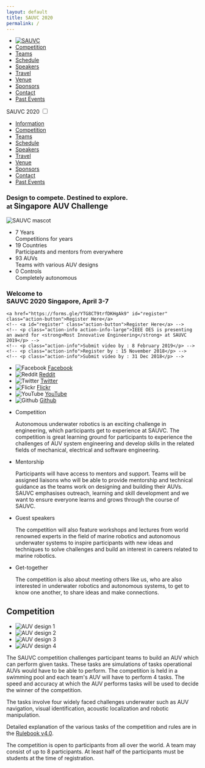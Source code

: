 ```yaml
---
layout: default
title: SAUVC 2020
permalink: /
---
```

<!--[if lte IE 9]><p class="browserupgrade">You are using an <strong>outdated</strong> browser. Please <a href="https://browsehappy.com/">upgrade your browser</a> to improve your experience and security.</p><![endif]-->

<nav class="nav">
  <ul class="menu">
    <li><a href="/" class="title"><img src="img/logo_notext.png" class="logo-menu" alt="SAUVC"></a></li>
    <li><a href="#competition">Competition</a></li>
    <li><a href="#teams">Teams</a></li>
    <li><a href="#schedule">Schedule</a></li>
    <li><a href="#speakers">Speakers</a></li>
    <li><a href="#travel">Travel</a></li>
    <li><a href="#venue">Venue</a></li>
    <li><a href="#sponsors">Sponsors</a></li>
    <li><a href="#contact">Contact</a></li>
    <li><a href="/2019">Past Events</a></li>
  </ul>
</nav>

<nav class="mobile-menu">
  <label for="show-menu" class="show-menu">
    <span class="mobile-title">SAUVC 2020</span>
    <span class="lines"></span>
  </label>
  <input type="checkbox" id="show-menu">
  <ul id="menu">
    <li><a href="#information">Information</a></li>
    <li><a href="#competition">Competition</a></li>
    <li><a href="#teams">Teams</a></li>
    <li><a href="#schedule">Schedule</a></li>
    <li><a href="#speakers">Speakers</a></li>
    <li><a href="#travel">Travel</a></li>
    <li><a href="#venue">Venue</a></li>
    <li><a href="#sponsors">Sponsors</a></li>
    <li><a href="#contact">Contact</a></li>
    <li><a href="/2019">Past Events</a></li>
  </ul>
</nav>

<div class="hero bubbles">
  <h3 class="synopsis"><span class="highlight">Design</span> to compete. <span class="highlight">Destined</span> to explore.<br> at <strong style="font-size:1.2em;">Singapore AUV Challenge</strong>
  </h3>

  <img src="img/mascot.svg" class="mascot" alt="SAUVC mascot">

  <ul class="stats">
    <li>
      <div class="num">7 <span>Years</span></div>
      <div class="caption">Competitions for years</div>
    </li>
    <li>
      <div class="num">19 <span>Countries</span></div>
      <div class="caption">Participants and mentors from everywhere</div>
    </li>
    <li>
      <div class="num">93 <span>AUVs</span></div>
      <div class="caption">Teams with various AUV designs</div>
    </li>
    <li>
      <div class="num">0 <span>Controls</span></div>
      <div class="caption">Completely autonomous</div>
    </li>
  </ul>
  <h3 class="welcome">
    Welcome to<br>
    <span class="welcome-name">SAUVC 2020</span>
    <span class="welcome-info">Singapore, April 3-7</span>
  </h3>

  <div id="action" class="action">
    <!-- INFO: Classes to use -->
    <!-- a.action-button: for an action button with hyperlink-->
    <!-- p.action-emphasis: for an short announcement -->
    <!-- p.action-info: for deadline or more information -->

    <a href="https://forms.gle/YTG8CT9trfDKHgAk9" id="register" class="action-button">Register Here</a>
    <!-- <a id="register" class="action-button">Register Here</a> -->
    <!-- <p class="action-info action-info-large">IEEE OES is presenting an award for <strong>Most Innovative Engineering</strong> at SAUVC 2019</p> -->
    <!-- <p class="action-info">Submit video by : 8 February 2019</p> -->
    <!-- <p class="action-info">Register by : 15 November 2018</p> -->
    <!-- <p class="action-info">Submit video by : 31 Dec 2018</p> -->
  </div>

  <audio id="bubbles-audio" loop="loop" src="assets/bubbles.mp3"></audio>
</div>

<ul class="social">
  <li>
    <img src="img/social/facebook.png" alt="Facebook">
    <a href="https://www.facebook.com/SingaporeAUVChallenge/">Facebook</a>
  </li>
  <li>
    <img src="img/social/reddit.png" alt="Reddit">
    <a href="https://www.reddit.com/r/SAUVC/">Reddit</a>
  </li>
  <li>
    <img src="img/social/twitter.png" alt="Twitter">
    <a href="https://twitter.com/sauvcsg">Twitter</a>
  </li>
  <li>
    <img src="img/social/flickr.png" alt="Flickr">
    <a href="https://www.flickr.com/photos/sauvc/">Flickr</a>
  </li>
  <li>
    <img src="img/social/youtube.png" alt="YouTube">
    <a href="https://www.youtube.com/channel/UCC1XR5k-A8oQUrXvRDni_YQ">YouTube</a>
  </li>
  <li>
    <img src="img/social/github.png" alt="Github">
    <a href="https://github.com/sauvc">Github</a>
  </li>
</ul>

<!--   <ul class="social">
  <li>2019 photos:</li>
  <li>
    <img src="img/social/google_photos.png" alt="Google Photos">
    <a href="https://photos.app.goo.gl/WnjjVjMPrWe7FYJk6">Day 1</a>
  </li>
  <li>
    <img src="img/social/google_photos.png" alt="Google Photos">
    <a href="https://photos.app.goo.gl/5sTLZQY6btk8TL7t9">Day 2</a>
  </li>
  <li>
    <img src="img/social/google_photos.png" alt="Google Photos">
    <a href=" https://photos.app.goo.gl/r9Rr59wc8k2p24Y26">Day 3</a>
  </li>
  <li>
    <img src="img/social/google_photos.png" alt="Google Photos">
    <a href="https://photos.app.goo.gl/mXYKhcDEK98pHAw29">Day 4</a>
  </li>
</ul> -->

<section id="information">
  <ul class="info-list">
    <li>
      <p class="info-title">Competition</p>
      <p class="info-content">Autonomous underwater robotics is an exciting challenge in engineering, which participants get to experience at SAUVC. The competition is great learning ground for participants to experience the challenges of AUV system engineering and develop skills in the related fields of mechanical, electrical and software engineering.</p>
    </li>
    <li>
      <p class="info-title">Mentorship</p>
      <p class="info-content">Participants will have access to mentors and support. Teams will be assigned liaisons who will be able to provide mentorship and technical guidance as the teams work on designing and building their AUVs. SAUVC emphasises outreach, learning and skill development and we want to ensure everyone learns and grows through the course of SAUVC.</p>
    </li>
    <li>
      <p class="info-title">Guest speakers</p>
      <p class="info-content">The competition will also feature workshops and lectures from world renowned experts in the field of marine robotics and autonomous underwater systems to inspire participants with new ideas and techniques to solve challenges and build an interest in careers related to marine robotics.</p>
    </li>
    <li>
      <p class="info-title">Get-together</p>
      <p class="info-content">The competition is also about meeting others like us, who are also interested in underwater robotics and autonomous systems, to get to know one another, to share ideas and make connections.</p>
    </li>
  </ul>
</section>

<template id="team-template">
  <tr>
    <td class="team-id"></td>
    <td></td>
    <td></td>
    <td><span class="flag"></span></td>
  </tr>
</template>

<template id="final-team-template">
  <tr>
    <td></td>
    <td class="team-id"></td>
    <td></td>
    <td></td>
    <td><span class="flag"></span></td>
    <td></td>
  </tr>
</template>

<!-- <section id="teams">
  <h3>SAUVC 2019 Winners</h3>
  <ul class="winners">
    <li data-caption="Champion">
      <img src="img/competitors/fefu.jpg" alt="Champion">
      <p>FEFU/IMTP (SAUVC-RU-01) <br> <a href="https://www.dvfu.ru/en/">Far Eastern Federal University</a> <br> Vladivostok, Russia</p>
    </li>
    <li data-caption="1st Runner-up">
      <img src="img/competitors/n2auv.jpg" alt="1st Runner-up">
      <p>N2-AUV(SAUVC-ID-03) <br> <a href="https://ipb.ac.id/">Bogor Agricultural University</a> <br> Bogor, Indonesia</p>
    </li>
    <li data-caption="2nd Runner-up">
      <img src="img/competitors/imvt.jpg" alt="2nd Runner-up">
      <p>Intelligent Marine Vehicle Team (SAUVC-CN-02) <br> <a href="http://en.nwpu.edu.cn/">Northwestern Polytechnical University</a> <br> Xi'an, China</p>
    </li>
     <li data-caption="Innovative Engineering Prize">
      <img src="img/competitors/cityupioneer.jpg" alt="Innovative Engineering Prize">
      <p>CityU Underwater Robotics - Pioneer(SAUVC-HK-02) <br> <a href="https://www.cityu.edu.hk/">City University of Hong Kong</a> <br> Hong Kong</p>
    </li>
    <li data-caption="Social Media Prize">
      <img src="img/competitors/mpstme.jpg" alt="Social Media Prize">
      <p>Team AUV MPSTME (SAUVC-IN-05) <br> <a href="http://engineering.nmims.edu/" style="font-size: 0.9em">Mukesh Patel School of Technology Management & Engineering</a> <br> Mumbai, India</p>
    </li>
  </ul>

  <div class="wrap-collabsible">
    <input id="collapsible-final" class="toggle" type="checkbox" checked="">
    <label for="collapsible-final" class="lbl-toggle">SAUVC 2019 Qualified Teams</label>
    <div class="collapsible-content">
      <table class="table-finalists" id="final-teams">
        <tr><th>Final Rank</th> <th>Team ID</th> <th>Team Name</th> <th>Institute</th> <th>Location</th> <th class="team-rank">Qualifiers Rank</th> </tr>
      </table>
    </div>
  </div>

  <div class="wrap-collabsible">
    <input id="collapsible-short" class="toggle" type="checkbox">
    <label for="collapsible-short" class="lbl-toggle">SAUVC 2019 Short-listed Teams</label>
    <div class="collapsible-content">
      <table class="table-teams" id="short-teams">
        <tr><th>Team ID</th> <th>Team Name</th> <th>Institute</th> <th>Location</th></tr>
      </table>
    </div>
  </div>

  <div class="wrap-collabsible">
    <input id="collapsible-reg" class="toggle" type="checkbox">
    <label for="collapsible-reg" class="lbl-toggle">SAUVC 2019 Registered Teams</label>
    <div class="collapsible-content">
      <table class="table-teams" id="reg-teams">
        <tr><th>Team ID</th> <th>Team Name</th> <th>Institute</th> <th>Location</th></tr>
      </table>
    </div>
  </div>
</section> -->

<section id="competition">
  <h2>Competition</h2>

  <ul class="auv-list">
    <li><img src="img/auv/auv1.jpg" alt="AUV design 1"></li>
    <li><img src="img/auv/auv2.jpg" alt="AUV design 2"></li>
    <li><img src="img/auv/auv3.jpg" alt="AUV design 3"></li>
    <li><img src="img/auv/auv4.jpg" alt="AUV design 4"></li>
  </ul>
  <p>The SAUVC competition challenges participant teams to build an AUV which can perform given tasks. These tasks are simulations of tasks operational AUVs would have to be able to perform. The competition is held in a swimming pool and each team's AUV will have to perform 4 tasks. The speed and accuracy at which the AUV performs tasks will be used to decide the winner of the competition.</p>
  <p>The tasks involve four widely faced challenges underwater such as <span class="highlight">AUV navigation</span>, <span class="highlight">visual identification</span>, <span class="highlight">acoustic localization</span> and <span class="highlight">robotic manipulation</span>.</p>
  <p>Detailed explanation of the various tasks of the competition and rules are in the <a href="https://sauvc.org/rulebook/">Rulebook v4.0</a>.</p>
  <p>The competition is open to participants from all over the world. A team may consist of up to 8 participants. At least half of the participants must be students at the time of registration.</p>

<!--     <h3 id="calculator">Calculate your score! <span id="total-points">Total = 0 pts</span></h3>

  <table class="table-points">
    <tr>
      <td>AUV Bonus</td>
      <td>
        <p>Less than <code>70 cm × 50 cm × 50 cm</code></p>
        <p>Less than <code>40 kg</code> weighed in air</p>
      </td>
      <td>
        <p><span class="points">+10</span></p>
        <p><span class="points">+10</span></p>
      </td>
      <td>
        <p><input type="checkbox" name="dimension-bonus" data-points=10></p>
        <p><input type="checkbox" name="weight-bonus" data-points=10></p>
      </td>
    </tr>
    <tr>
      <td>Task 1 - Navigation</td>
      <td><p>Pass through the gate</p></td>
      <td><p><span class="points">+10</span></p></td>
      <td><p><input id="task1-input" type="checkbox" name="task1" data-points=10></p></td>
    </tr>
    <tr>
      <td>Task 2 - Target Acquisition</td>
      <td>
        <p>Drop the ball in the <span class="blue">blue drum </span></p>
        <p>Drop the ball in the <span class="red"> red drum </span> with the pinger</p>
        <p>Drop the ball in any other <span class="red"> red drum </span></p>
        <p>None</p>
      </td>
      <td>
        <p><span class="points">+30</span></p>
        <p><span class="points">+50</span></p>
        <p><span class="points">+10</span></p>
        <p><span class="points">0</span></p>
      </td>
      <td id="task2-inputs">
        <p><input type="radio" name="task2" data-points=30 ></p>
        <p><input type="radio" name="task2" data-points=50></p>
        <p><input type="radio" name="task2" data-points=10></p>
        <p><input id="task2-none" type="radio" name="task2" data-points=0 checked="checked"></p>
      </td>
    </tr>
    <tr>
      <td>Task 3 - Target Reacquisition</td>
      <td><p>Pick up the ball and hold on to it</p></td>
      <td><p><span class="points">+60</span></p></td>
      <td><p><input id="task3-input" type="checkbox" name="task3" data-points=60></p></td>
    </tr>
    <tr>
      <td>Task 4 - Localisation</td>
      <td><p>Knock the ball off the flare</p></td>
      <td><p><span class="points">+40</span></p></td>
      <td><p><input id="task4-input" type="checkbox" name="task4" data-points=40></p></td>
    </tr>
    <tr>
      <td>Timing bonus</td>
      <td>
        <p>End of attempt (breach the surface)</p>
        <p>Timing Bonus (If end of attempt + 2 successful tasks)</p>
      </td>
      <td>
        <p><span class="points">+5</span></p>
        <p class="runtime-calc greyedout" ><span class="points"> <span style="font-size: 0.8em">(900 - <label id="run-time-mirror">0</label>) * 0.03 = </span> +<label id="run-time-bonus">0 </label></span></p>
      </td>
      <td>
        <p><input id="end-of-attempt" type="checkbox" name="end-of-attempt" data-points=5></p>
        <p><input id="run-time" type="number" name="run-time" class="input-points runtime-calc greyedout" min=0 value=0 disabled> <span class="runtime-calc greyedout">s</span></p>
      </td>
    </tr>
    <tr>
      <td>Penalties</td>
      <td>
        <p>Touch the gate</p>
        <p>Touch the bottom of the pool or wall</p>
      </td>
      <td>
        <p><span class="points">-2</span></p>
        <p><span class="points">-5</span></p>
      </td>
      <td>
        <p><input type="checkbox" name="gate-penalty" data-points=-2></p>
        <p><input type="checkbox" name="wall-penalty" data-points=-5></p>
      </td>
    </tr>
  </table> -->
</section>

<!--   <section id="schedule">
  <h2>Schedule</h2>

  <div class="schedule-day">
    <h3>Day 1: 8 March 2019 (Friday) </h3>
    <table class="table-schedule">
      <tr>
        <td>10:00 - 11:30</td>
        <td>Team Registration &amp; Vehicle Setup</td>
        <td>The Hall</td>
      </tr>
      <tr>
        <td>11:30 - 12:00</td>
        <td>
          <p>Welcome Address</p>
          <p>Safety &amp; Administrative Briefing</p>
          <p>Competition Rules and Regulations Briefing</p>
          <p>Technical Walkabout</p>
        </td>
        <td>The Hall</td>
      </tr>
      <tr>
        <td>12:00 - 14:00</td>
        <td>
          <p>Team Practice and Testing Rounds #1</p>
        </td>
        <td>Small Pool</td>
      </tr>
      <tr>
        <td>14:00 – 15:30</td>
        <td>
          <p>Inauguration & Walk-About - Chief Guest</p>
        </td>
        <td>The Hall</td>
      </tr>
      <tr>
        <td>15:30 – 18:00</td>
        <td>
          <p>Team Practice and Testing Rounds #2</p>
        </td>
        <td>Small Pool</td>
      </tr>
      <tr>
        <td>18:00 – 18:30</td>
        <td>
          <p>Team Pack-up</p>
          <p><small class="schedule-note">Teams may carry their AUVs or choose to leave them in the hall on their allotted tables.</small></p>
        </td>
        <td>The Hall</td>
      </tr>
    </table>
  </div>

  <div class="schedule-day">
    <h3>Day 2: 9 March 2019 (Saturday)</h3>
    <table class="table-schedule">
      <tr>
        <td>9:00 - 18:00</td>
        <td>
          <p>Team Qualification Rounds</p>
          <p>Team Interviews and Photographs</p>
          <p><small class="schedule-note">Each team give one slot based on the ballot system.</small></p>
        </td>
        <td>Qualification Arena</td>
      </tr>
      <tr>
        <td>9:20 - 18:00</td>
        <td>
          <p>Team Practice Rounds</p>
          <p><small class="schedule-note">Time slots for dummy props post qualification run, as allocated by slot manager.</small></p>
        </td>
        <td>Main Arena</td>
      </tr>
      <tr>
        <td>12:00 – 13:30</td>
        <td>Lunch</td>
        <td>Pool Side</td>
      </tr>
      <tr>
        <td>13:00 - 14:00</td>
        <td>Introductory Workshop on Underwater Robotics</td>
        <td>LT12B</td>
      </tr>
      <tr>
        <td>14:00 – 15:00</td>
        <td>Guided Tours</td>
        <td>Main Arena</td>
      </tr>
      <tr>
        <td>15:00 – 16:00</td>
        <td>ROS Meetup</td>
        <td>LT12B</td>
      </tr>
      <tr>
        <td>18:00 – 18:30</td>
        <td>
          <p>Team Pack-up</p>
          <p><small class="schedule-note">Teams may carry their AUVs or choose to leave them in the hall on their allotted tables.</small></p>
        </td>
        <td>Pool Side</td>
      </tr>
      <tr>
        <td>18:30</td>
        <td>Finalists Announced</td>
        <td>Pool Side</td>
      </tr>
    </table>
  </div>

  <div class="schedule-day" >
    <h3>Day 3: 10 March 2019 (Sunday)</h3>
    <table class="table-schedule">
      <tr>
        <td>08:30 – 17:30</td>
        <td>
          <p>Competition Rounds</p>
          <p>Team Interviews and Photographs</p>
        </td>
        <td>Main Arena</td>
      </tr>
      <tr>
        <td>12:00 - 13:30</td>
        <td>Lunch</td>
        <td>Pool Side</td>
      </tr>
      <tr>
        <td>17:30 – 18:00</td>
        <td>Team Pack-Up</td>
        <td>Pool Side</td>
      </tr>
    </table>
  </div>

  <div class="schedule-day">
    <h3>Day 4: 11 March 2019 (Monday)</h3>
    <table class="table-schedule">
      <tr>
        <td>09:00 - 09:30</td>
        <td>Talk : Growing a student-run Robotics Team – Bumblebee Autonomous Systems - Liu Ren Jie</td>
        <td>The Hall</td>
      </tr>
      <tr>
        <td>09:30 - 10:00</td>
        <td>Talk : Autonomous robotics networks for underwater surveillance - Gabriele Ferri</td>
        <td>The Hall</td>
      </tr>
      <tr>
        <td>10:00 - 10:30</td>
        <td>Networking Session &amp; Tea Break</td>
        <td>The Hall</td>
      </tr>
      <tr>
        <td>10:30 - 12:00</td>
        <td>Panel Discussion</td>
        <td>The Hall</td>
      </tr>
      <tr>
        <td>12:00 - 13:30</td>
        <td>
          <p>Buffet Lunch</p>
          <p>Group Photo Session</p>
        </td>
        <td>The Hall</td>
      </tr>
      <tr>
        <td>13:30 - 14:00</td>
        <td>Talk : Robotics in Our Daily Lives - Marcelo H. Ang, Jr.</td>
        <td>The Hall</td>
      </tr>
      <tr>
        <td>14:00 - 14:30</td>
        <td>Talk : Using a simulation environment (virtual competition) to enhance the performance of autonomous vehicles - Kelly Cooper</td>
        <td>The Hall</td>
      </tr>
      <tr>
        <td>14:30 - 15:00</td>
        <td>Talk : Improving Productivity in Deep Water AUV Surveys - Richard Mills</td>
        <td>The Hall</td>
      </tr>
      <tr>
        <td>15:00 - 15:30</td>
        <td>Talk : Plastics in the Food Web. A problem for future technology solutions - William J. Kirkwood</td>
        <td>The Hall</td>
      </tr>
      <tr>
        <td>15:30 - 16:00</td>
        <td>Presentation of Participation Certificates</td>
        <td>The Hall</td>
      </tr>
      <tr>
        <td>18:30 - 21:00</td>
        <td>
          Gala Dinner
          <ul>
            <li>Final Results Announcement</li>
            <li>Prize Presentation Ceremony - Chief Guest</li>
            <li>Closing Speech</li>
          </ul>
        </td>
        <td>UTown, NUS</td>
      </tr>
    </table>
  </div>
</section> -->

<!--   <section id="speakers">
  <h2>Speakers</h2>

  <ul class="speakers">
    <li>
      <div class="speaker-photo">
        <img src="img/speakers/kelly.jpg" alt="Speaker: Kelly B. Cooper">
        <p class="speaker-name">Kelly B. Cooper</p>
        <p class="speaker-title"><small>Program Officer, Office of Naval Research</small></p>
      </div>
      <div class="speaker-talk">
        <p class="speaker-heading">Using a simulation environment (virtual competition) to enhance the performance of autonomous vehicles.</p>
        <p>The Office of Naval Research is committed to supporting continued engagement and growth of students. The ONR also sponsors multiple robotics programs managed by RoboNation, a nonprofit dedicated to providing a pathway of hands-on educational experiences that empower students to find innovative solutions to global challenges. This talk will discuss some of the programming that exists including SeaPerch, RoboBoat, RoboSub, Maritime RobotX and a new Virtual RobotX competition.</p>
      </div>
      <div class="speaker-bio">
        <p class="speaker-heading">Speaker's Bio</p>
        <p>Ms. Kelly B. Cooper is a Program Officer at the Office of Naval Research, Mission Capable, Persistent and Survivable Naval Platforms Department, Advanced Naval Platforms Division where she specializes in Naval ship design sciences, especially design generation, and modeling & simulation using advanced computational techniques. She initiated a variety of student robotics competitions for the US Navy, including the Maritime RobotX Challenge, RoboBoat and SeaPerch.</p>
      </div>
    </li>
    <li>
      <div class="speaker-photo">
        <img src="img/speakers/richard-mills.png" alt="Speaker: Richard Mills">
        <p class="speaker-name">Richard Mills</p>
        <p class="speaker-title"><small>Director of Marine Robotics Sales, Kongsberg Maritime</small></p>
      </div>
      <div class="speaker-talk">
        <p class="speaker-heading">Improving Productivity in Deep Water AUV Surveys.</p>
        <p>Productivity can be measured in many ways: effective survey time, area coverage rates, data volume and so on. With productivity in mind Kongsberg has introduced the HUGIN Superior, a 6000-meter rated AUV which is configured with best of everything that can fit into an AUV. This talk will showcase the various technologies that have gone into the HUGIN Superior including synthetic aperture sonar, multibeam echo-sounder, sub-bottom profiler, camera, laser, magnetometer and methane sensors.</p>
      </div>
      <div class="speaker-bio">
        <p class="speaker-heading">Speaker's Bio</p>
        <p>Richard Mills is the Director of Marine Robotics Sales with Kongsberg Maritime. He is responsible for the HUGIN and MUNIN Autonomous Underwater Vehicles and K-MATE, the latest generation Unmanned Surface Vessel controller. Leading a team of sales personnel located in Norway, the UK and USA, Richard is based out of the Kongsberg Maritime office in Westhill, Aberdeen.</p>
      </div>
    </li>
    <li>
      <div class="speaker-photo">
        <img src="img/speakers/marcelo-ang.png" alt="Speaker: Marcelo H Ang Jr">
        <p class="speaker-name">Marcelo H. Ang, Jr.</p>
        <p class="speaker-title"><small>Associate Professor, Mechanical Engineering Department, National University of Singapore</small></p>
      </div>
      <div class="speaker-talk">
        <p class="speaker-heading">Robotics in Our Daily Lives.</p>
        <p>Robotics science and technology have evolved from the seminal applications in industrial robotics and other industries including construction, mining and agriculture. One common theme in these emerging applications is the human-centered nature and applications in unstructured environments, where robotic systems surround humans. This talk reviews the state-of-the-art developments in fundamental capabilities in both hardware and software and will conclude with the challenges in science and technology to further accelerate the robotics revolution.</p>
      </div>
      <div class="speaker-bio">
        <p class="speaker-heading">Speaker's Bio</p>
        <p>Marcelo H. Ang, Jr. is an Associate Professor in the Department of Mechanical Engineering of the National University of Singapore and also the Acting Director of the Advanced Robotics Center. His research interests span the areas of robotics, mechatronics, autonomous systems, and applications of intelligent systems.</p>
      </div>
    </li>
    <li>
      <div class="speaker-photo">
        <img src="img/speakers/gabriele.png" alt="Speaker: Dr. Gabriele Ferri">
        <p class="speaker-name">Dr Gabriele Ferri</p>
        <p class="speaker-title"><small>Research Scientist, NATO STO CMRE</small></p>
      </div>
      <div class="speaker-talk">
        <p class="speaker-heading">Autonomous robotics networks for underwater surveillance.</p>
        <p>Advances in marine robotics have made it possible to detect, localize and track an underwater object autonomously. Autonomous Underwater Vehicles (AUVs) provides low cost and less resource intensive approach for such tasks. However, a single AUV is limited in its processing capabilities when a large surveillance area is required to be monitored. It has been tested and verified that a group of low cost AUVs operating in a networked configuration can address this issue. In this talk, the performance of autonomous systems in a surveillance application is explored along with their potentialities and the challenges.</p>
      </div>
      <div class="speaker-bio">
        <p class="speaker-heading">Speaker's Bio</p>
        <p>Dr Gabriele Ferri is a Research Scientist at the CMRE where he investigates novel approaches for the autonomy of AUVs in ASW applications. He has been the Technical Director of SAUC-E from 2014 to 2018 <a href="http://sauc-europe.org/"> Student Autonomous Underwater Vehicle Challenge-Europe</a> and of <a href="www.eurathlon.eu"> euRathlon 2014 and 2015 robot competitions</a> and Technical Director of the European Robotics League Emergency 2017.</p>
      </div>
    </li>
    <li>
      <div class="speaker-photo">
        <img src="img/speakers/kirkwood-bill.jpg" alt="Speaker: William J Kirkwood">
        <p class="speaker-name">William J Kirkwood</p>
        <p class="speaker-title"><small>Senior Research and Development Engineer at Monterey Bay Aquarium Research Institute</small></p>
      </div>
      <div class="speaker-talk">
        <p class="speaker-heading">Plastics in the Food Web. A problem for future technology solutions.</p>
        <p>There are more than 51 trillion pieces of microplastic in our oceans. This plastic is having an impact on every part of our ocean and on every person dependent on the food web. This plastic waste has reached depths over 10km deep and has been found frozen into icebergs. Now, what do we do? With the help of advanced instrumentation and robotics we are starting to be able identify these plastics and trace them to their source. This talk discusses the issue and gives background on the science and impacts to the environment we live in. Then discusses the challenges this places on the future for society and begins to give hints at some of the technology approaches being considered to correct this issue.</p>
      </div>
      <div class="speaker-bio">
        <p class="speaker-heading">Speaker's Bio</p>
        <p>William (Bill) Kirkwood has been with the Monterey Bay Aquarium Research Institute (MBARI) since 1991, and in that time has held many positions, including Director of Engineering. Bill has also developed a number of vehicles and instruments at MBARI including the remotely operated vehicle (ROV) Tiburon, the autonomous vehicle class (AUV) Dorado and the deep ocean Raman systems (DORISS) to name a few.</p>
      </div>
    </li>
    <li>
      <div class="speaker-photo">
        <img src="img/speakers/renjie.jpg" alt="Speaker: Liu Ren Jie">
        <p class="speaker-name">Liu Ren Jie</p>
        <p class="speaker-title"><small>Technical Lead, NUS, Bumblebee Autonomous Systems</small></p>
      </div>
      <div class="speaker-talk">
        <p class="speaker-heading">Growing a student-run Robotics Team – Bumblebee Autonomous Systems.</p>
        <p>Team Bumblebee started out with just 7 undergraduate students 7 years ago. It was with much effort and dedication that the team is able to sustain and grow beyond what many initially thought was not possible; developing 3 generations of Autonomous Underwater Vehicles and 2 generations of Autonomous Surface Vessels to represent Singapore in international autonomous vehicle competitions.. This talk will share how Team Bumblebee manages the challenges of sustaining and growing a student-run team, from the topics of Knowledge Management to Competition Preparations.</p>
      </div>
      <div class="speaker-bio">
        <p class="speaker-heading">Speaker's Bio</p>
        <p>Ren Jie is a Year 4 Electrical Engineering student from the National University of Singapore. He joined Team Bumblebee as a freshman and was part of the first ever “Hornet Training Program” designed by Team Bumblebee to nurture new talents. He went on to become the Electrical Lead after the Hornet Program and took up the role of the Technical Lead in his final year. He has since participated in 3 RoboSub and 2 Maritime RobotX Competitions.</p>
      </div>
    </li>
  </ul>
</section> -->
